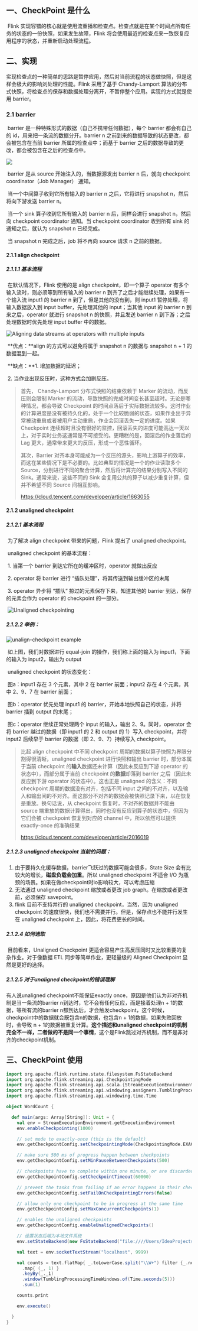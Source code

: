 ## 一、CheckPoint 是什么

​		Flink 实现容错的核心就是使用流重播和检查点。检查点就是在某个时间点所有任务的状态的一份快照，如果发生故障，Flink 将会使用最近的检查点来一致恢复应用程序的状态，并重新启动处理流程。

## 二、实现

​		实现检查点的一种简单的思路是暂停应用，然后对当前流程的状态做快照，但是这样会极大的影响刘处理的性能。Flink 采用了基于 Chandy-Lamport 算法的分布式快照，将检查点的保存和数据处理分离开，不暂停整个应用。实现的方式就是使用 barrier。

### 2.1 barrier

​		barrier 是一种特殊形式的数据（自己不携带任何数据），每个 barrier 都会有自己的 id，用来把一条流的数据分开。barrier n 之前到来的数据导致的状态更改，都会被包含在当前 barrier 所属的检查点中；而基于 barrier 之后的数据导致的更改，都会被包含在之后的检查点中。

![](https://raw.githubusercontent.com/MingRongXi/my-study-picture/master/stream_barriers.svg)

​		barrier 是从 source 开始注入的，当数据源发出 barrier n 后，就向 checkpoint coordinator（Job Manager） 通知。

​		当一个中间算子收到它所有输入的 barrier n 之后，它将进行 snapshot n，然后将向下游发送 barrier n。

​		当一个 sink 算子收到它所有输入的 barrier n 后，同样会进行 snapshot n，然后向 checkpoint coordinator 通知。当 checkpoint coordinator 收到所有 sink 的通知之后，就认为 snapshot n 已经完成。

​		当 snapshot n 完成之后，job 将不再向 source 请求 n 之前的数据。

#### 2.1.1 align checkpoint

##### 2.1.1.1 基本流程

​		在默认情况下，Flink 使用的是 align checkpoint，即一个算子 operator 有多个输入流时，则必须等到所有输入的 barrier n 到齐了之后才能继续处理，如果有一个输入流 input1 的 barrier n 到了，但是其他的没有到，则 input1 暂停处理，将输入数据放入到 input buffer，先处理其他的 input；当其他 input 的 barrier n 到来之后，operator 就进行 snapshot n 的快照，并且发送 barrier n 到下游；之后处理数据时优先处理 input buffer 中的数据。

![Aligning data streams at operators with multiple inputs](https://raw.githubusercontent.com/MingRongXi/my-study-picture/master/stream_aligning.svg)

​		**优点：**align 的方式可以避免将属于 snapshot n 的数据与 snapshot n + 1 的数据混到一起。

​		**缺点：**1. 增加数据的延迟；

​					2. 当作业出现反压时，这种方式会加剧反压。					

> 首先， Chandy-Lamport 分布式快照的结束依赖于 Marker 的流动，而反压则会限制 Marker 的流动，导致快照的完成时间变长甚至超时。无论是哪种情况，都会导致 Checkpoint 的时间点落后于实际数据流较多。这时作业的计算进度是没有被持久化的，处于一个比较脆弱的状态，如果作业出于异常被动重启或者被用户主动重启，作业会回滚丢失一定的进度。如果 Checkpoint 连续超时且没有很好的监控，回滚丢失的进度可能高达一天以上，对于实时业务这通常是不可接受的。更糟糕的是，回滚后的作业落后的 Lag 更大，通常带来更大的反压，形成一个恶性循环。
>
> 其次，Barrier 对齐本身可能成为一个反压的源头，影响上游算子的效率，而这在某些情况下是不必要的。比如典型的情况是一个的作业读取多个 Source，分别进行不同的聚合计算，然后将计算完的结果分别写入不同的 Sink。通常来说，这些不同的 Sink 会复用公共的算子以减少重复计算，但并不希望不同 Source 间相互影响。
>
> https://cloud.tencent.com/developer/article/1663055

#### 2.1.2 unaligned checkpoint

##### 2.1.2.1 基本流程

​		为了解决 align checkpoint 带来的问题，Flink 提出了 unaligned checkpoint。

​		unaligned checkpoint 的基本流程：

​		1. 当第一个 barrier 到达它所在的缓冲区时，operator 就做出反应

​		2. operator 将 barrier 进行 “插队处理”，将其传送到输出缓冲区的末尾

​		3. operator 异步将 “插队” 掠过的元素保存下来，知道其他的 barrier 到达，保存的元素会作为 operator 的 checkpoint 的一部分。

​	![Unaligned checkpointing](https://raw.githubusercontent.com/MingRongXi/my-study-picture/master/stream_unaligning.svg)

##### 2.1.2.2 举例：

![unalign-checkpoint example](https://raw.githubusercontent.com/MingRongXi/my-study-picture/master/unalign-checkpoint%20example.jpeg)

​	 如上图，我们对数据进行 equal-join 的操作，我们称上面的输入为 input1，下面的输入为 input2，输出为 output

​	unaligned checkpoint 的状态变化：

​	图a：input1 存在 3 个元素，其中 2 在 barrier 前面；input2 存在 4 个元素，其中 2、9、7 在 barrier 前面；

​	图b：operator 优先处理 input1 的 barrier，开始本地快照自己的状态，并将 barrier 插到 output 的末尾；

​	图c：operator 继续正常处理两个 input 的输入，输出 2、9。同时，operator 会将 barrier 越过的数据（即 input1 的 2 和 output 的 1）写入 checkpoint，并将 input2 后续早于 barrier 的数据（即 2、9、7）持续写入 checkpoint。

> 比起 align checkpoint 中不同 checkpoint 周期的数据以算子快照为界限分割得很清晰，unaligned checkpoint 进行快照和输出 barrier 时，部分本属于当前 checkpoint 的**输入**数据还未计算（因此未反应到下游 operator 的状态中），而部分属于当前 checkpoint 的**数据**却落到 barrier 之后（因此未反应到下游 operator 的状态中）。这也正是 unaligned 的含义：不同 checkpoint 周期的数据没有对齐，包括不同 input 之间的不对齐，以及输入和输出间的不对齐。而这部分不对齐的数据会被快照记录下来，以在恢复是重放。换句话说，从 checkpoint 恢复时，不对齐的数据并不能由 source 端重放的数据计算得出，同时也没有反应到算子的状态中，但因为它们会被 checkpoint 恢复到对应的 channel 中，所以依然可以提供 exactly-once 的准确结果
>
> https://cloud.tencent.com/developer/article/2016019

##### 2.1.2.3 unaligned checkpoint 当前的问题：

1. 由于要持久化缓存数据，barrier飞跃过的数据可能会很多，State Size 会有比较大的增长，**磁盘负载会加重**。所以 unaligned checkpoint 不适合 I/O 为瓶颈的场景。如果在做checkpoint时io影响较大，可以考虑压缩
2. 无法通过 unaligned checkpoint 缩放或者更改 job graph。在缩放或者更改前，必须保存 savepoint。
3. flink 目前不支持并行的 unaligned checkpoint，当然，因为 unaligned checkpoint 的速度很快，我们也不需要并行。但是，保存点也不能并行发生在 unaligned checkpoint 上，因此，将花费更长的时间。

##### 2.1.2.4 如何选取

​	目前看来，Unaligned Checkpoint 更适合容易产生高反压同时又比较重要的复杂作业。对于像数据 ETL 同步等简单作业，更轻量级的 Aligned Checkpoint 显然是更好的选择。 

##### 2.1.2.5 对于unaligned checkpoint的错误理解

有人说unaligned checkpoint不能保证exactly once，原因是他们认为非对齐机制是当一条流的barrier n到达时，它不会有任何反应，而是接着处理n + 1的数据，等所有流的barrier n都到达后，才会触发checkpoint，这个时候，checkpoint中的数据就会既包含n的数据，也包含n + 1的数据，如果失败回放时，会导致 n + 1的数据被重复计算。**这个描述和unaligned checkpoint的机制完全不一样，二者做的不是同一个事情**，这个是Flink跳过对齐机制，而不是非对齐的checkpoint机制。

## 三、CheckPoint 使用

```scala
import org.apache.flink.runtime.state.filesystem.FsStateBackend
import org.apache.flink.streaming.api.CheckpointingMode
import org.apache.flink.streaming.api.scala.{StreamExecutionEnvironment, createTypeInformation}
import org.apache.flink.streaming.api.windowing.assigners.TumblingProcessingTimeWindows
import org.apache.flink.streaming.api.windowing.time.Time

object WordCount {

  def main(args: Array[String]): Unit = {
    val env = StreamExecutionEnvironment.getExecutionEnvironment
    env.enableCheckpointing(1000)

    // set mode to exactly-once (this is the default)
    env.getCheckpointConfig.setCheckpointingMode(CheckpointingMode.EXACTLY_ONCE)

    // make sure 500 ms of progress happen between checkpoints
    env.getCheckpointConfig.setMinPauseBetweenCheckpoints(500)

    // checkpoints have to complete within one minute, or are discarded
    env.getCheckpointConfig.setCheckpointTimeout(60000)

    // prevent the tasks from failing if an error happens in their checkpointing, the checkpoint will just be declined.
    env.getCheckpointConfig.setFailOnCheckpointingErrors(false)

    // allow only one checkpoint to be in progress at the same time
    env.getCheckpointConfig.setMaxConcurrentCheckpoints(1)

    // enables the unaligned checkpoints
    env.getCheckpointConfig.enableUnalignedCheckpoints()

    // 设置状态后端为本地文件系统
    env.setStateBackend(new FsStateBackend("file:////Users/IdeaProjects/flinkl-study/src/main/scala/checkpoint", false))

    val text = env.socketTextStream("localhost", 9999)

    val counts = text.flatMap{ _.toLowerCase.split("\\W+") filter {_.nonEmpty}}
      .map{ (_, 1) }
      .keyBy(_._1)
      .window(TumblingProcessingTimeWindows.of(Time.seconds(5)))
      .sum(1)

    counts.print

    env.execute()

  }
}
```

